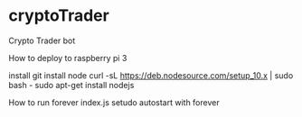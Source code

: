 # cryptoTrader
Crypto Trader bot

How to deploy to raspberry pi 3

install git
install node
curl -sL https://deb.nodesource.com/setup_10.x | sudo bash -
sudo apt-get install nodejs

How to run
forever index.js
setudo autostart with forever